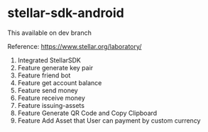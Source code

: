 # stellar-sdk-android
This available on dev branch

Reference: https://www.stellar.org/laboratory/

1. Integrated StellarSDK
2. Feature generate key pair
3. Feature friend bot
4. Feature get account balance
5. Feature send money
6. Feature receive money
7. Feature issuing-assets
8. Feature Generate QR Code and Copy Clipboard
9. Feature Add Asset that User can payment by custom currency
